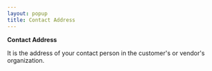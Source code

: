 ```yaml
---
layout: popup
title: Contact Address
---
```



**Contact Address**


It is the address of your contact person in the customer's or vendor's  organization.
